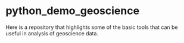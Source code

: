 # python_demo_geoscience
Here is a repository that highlights some of the basic tools that can be useful in analysis of geoscience data.
